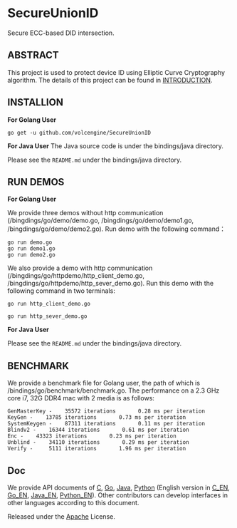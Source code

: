 # SecureUnionID

Secure ECC-based DID intersection.

## ABSTRACT

This project is used to protect device ID using Elliptic Curve Cryptography algorithm. The details of this project can be found in [INTRODUCTION](https://github.com/volcengine/SecureUnionID/blob/main/doc/SecureUnionID_Intro.pdf).

## INSTALLION

**For Golang User**
```
go get -u github.com/volcengine/SecureUnionID
```

**For Java User**
The Java source code is under the bindings/java directory.

Please see the `README.md` under the bindings/java directory.

## RUN DEMOS

**For Golang User**

We provide three demos without http communication (/bingdings/go/demo/demo.go, /bingdings/go/demo/demo1.go, /bingdings/go/demo/demo2.go). Run demo with the following command：
```
go run demo.go
go run demo1.go
go run demo2.go
```
We also provide a demo with http communication (/bingdings/go/httpdemo/http_client_demo.go, /bingdings/go/httpdemo/http_sever_demo.go). Run this demo with the following command in two terminals:
```
go run http_client_demo.go
```
```
go run http_sever_demo.go
```

**For Java User**

Please see the `README.md` under the bindings/java directory.

## BENCHMARK

We provide a benchmark file for Golang user, the path of which is /bindings/go/benchmark/benchmark.go. The performance on a 2.3 GHz core i7, 32G DDR4 mac with 2 media is as follows: 
```
GenMasterKey -    35572 iterations       0.28 ms per iteration
KeyGen -    13785 iterations       0.73 ms per iteration
SystemKeygen -    87311 iterations       0.11 ms per iteration
Blindv2 -    16344 iterations       0.61 ms per iteration
Enc -    43323 iterations       0.23 ms per iteration
Unblind -    34110 iterations       0.29 ms per iteration
Verify -     5111 iterations       1.96 ms per iteration

```

## Doc

We provide API documents of [C](https://github.com/volcengine/SecureUnionID/blob/main/doc/c_doc_cn.rst), [Go](https://github.com/volcengine/SecureUnionID/blob/main/doc/go_doc_cn.rst), [Java](https://github.com/volcengine/SecureUnionID/blob/main/doc/java_doc_cn.rst), [Python](https://github.com/volcengine/SecureUnionID/blob/main/doc/python_doc_cn.rst) (English version in [C_EN](https://github.com/volcengine/SecureUnionID/blob/main/doc/c_doc_en.rst), [Go_EN](https://github.com/volcengine/SecureUnionID/blob/main/doc/go_doc_en.rst), [Java_EN](https://github.com/volcengine/SecureUnionID/blob/main/doc/java_doc_en.rst), [Python_EN](https://github.com/volcengine/SecureUnionID/blob/main/doc/python_doc_en.rst)). Other contributors can develop interfaces in other languages according to this document.

Released under the [Apache](https://github.com/volcengine/SecureUnionID/blob/main/LICENSE) License.
